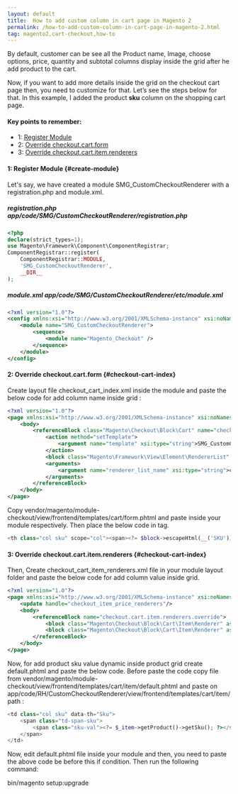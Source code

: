 ```yaml
---
layout: default
title:  How to add custom column in cart page in Magento 2
permalink: /how-to-add-custom-column-in-cart-page-in-magento-2.html
tag: magento2,cart-checkout,how-to 
---
```


<p>
By default, customer can be see all the Product name, Image, choose options, price, quantity and subtotal columns display inside the grid after he add product to the cart.
</p>
<p>
Now, if you want to add more details inside the grid on the checkout cart page then, you need to customize for that. Let’s see the steps below for that. In this example, I added the product <strong>sku</strong> column on the shopping cart page.
</p>

#### Key points to remember:

- 1: [Register Module](#create-module)
- 2: [Override <span class="inlinecode">checkout.cart.form</span>](#checkout-cart-index)
- 3: [Override <span class="inlinecode">checkout.cart.item.renderers</span>](#checkout-cart-item-renderers)


#### 1: Register Module {#create-module}
<p>Let's say, we have created a module <span class="inlinecode">SMG_CustomCheckoutRenderer</span> with a <span class="inlinecode">registration.php</span> and <span class="inlinecode">module.xml</span>.</p>

##### registration.php <span class="inlinecode">app/code/SMG/CustomCheckoutRenderer/registration.php</span>

```php
<?php
declare(strict_types=1);
use Magento\Framework\Component\ComponentRegistrar;
ComponentRegistrar::register(
    ComponentRegistrar::MODULE,
    'SMG_CustomCheckoutRenderer',
    __DIR__
);
```

##### module.xml <span class="inlinecode">app/code/SMG/CustomCheckoutRenderer/etc/module.xml </span>

```xml
<?xml version="1.0"?>
<config xmlns:xsi="http://www.w3.org/2001/XMLSchema-instance" xsi:noNamespaceSchemaLocation="urn:magento:framework:Module/etc/module.xsd">
    <module name="SMG_CustomCheckoutRenderer">
        <sequence>
            <module name="Magento_Checkout" />
        </sequence>
    </module>
</config>
```

#### 2: Override <span class="inlinecode">checkout.cart.form</span> {#checkout-cart-index}

Create layout file <span class="inlinecode">checkout_cart_index.xml</span> inside the module and paste the below code for add column name inside grid :

```xml
<?xml version="1.0"?>
<page xmlns:xsi="http://www.w3.org/2001/XMLSchema-instance" xsi:noNamespaceSchemaLocation="urn:magento:framework:View/Layout/etc/page_configuration.xsd">
    <body>
        <referenceBlock class="Magento\Checkout\Block\Cart" name="checkout.cart.form">
            <action method="setTemplate">
                <argument name="template" xsi:type="string">SMG_CustomCheckoutRenderer::cart/form.phtml</argument>
            </action>
            <block class="Magento\Framework\View\Element\RendererList" name="checkout.cart.item.renderers.override" as="renderer.list.custom"/>
            <arguments>
                <argument name="renderer_list_name" xsi:type="string">checkout.cart.item.renderers.override</argument>
            </arguments>
        </referenceBlock>
    </body>
</page>
```

Copy <span class="inlinecode">vendor/magento/module-checkout/view/frontend/templates/cart/form.phtml</span> and paste inside your module respectively. Then place the below code in <th> tag.

```php
<th class="col sku" scope="col"><span><?= $block->escapeHtml(__('SKU')) ?></span></th>
```

#### 3: Override <span class="inlinecode">checkout.cart.item.renderers</span> {#checkout-cart-index}

Then, Create <span class="inlinecode">checkout_cart_item_renderers.xml</span> file in your module layout folder and paste the below code for add column value inside grid.

```xml
<?xml version="1.0"?>
<page xmlns:xsi="http://www.w3.org/2001/XMLSchema-instance" xsi:noNamespaceSchemaLocation="urn:magento:framework:View/Layout/etc/page_configuration.xsd">
    <update handle="checkout_item_price_renderers"/>
    <body>
        <referenceBlock name="checkout.cart.item.renderers.override">
            <block class="Magento\Checkout\Block\Cart\Item\Renderer" as="default" template="SMG_CustomCheckoutRenderer::cart/item/default.phtml" />
            <block class="Magento\Checkout\Block\Cart\Item\Renderer" as="simple" template="SMG_CustomCheckoutRenderer::cart/item/default.phtml" />
        </referenceBlock>
    </body>
</page>
```
<p>Now, for add product sku value dynamic inside product grid create default.phtml and paste the below code. Before paste the code copy file from <span class="inlinecode">vendor/magento/module-checkout/view/frontend/templates/cart/item/default.phtml</span> and paste on <span class="inlinecode">app/code/RH/CustomCheckoutRenderer/view/frontend/templates/cart/item/</span> path : </p>

```php
<td class="col sku" data-th="Sku">
    <span class="td-span-sku">
        <span class="sku-val"><?= $_item->getProduct()->getSku(); ?></span>
    </span>
</td>
```
Now, edit <span class="inlinecode">default.phtml</span> file inside your module and then, you need to paste the above code be before <span class="inlinecode"><?php if ($canApplyMsrp) :?></span> this if condition. 
Then run the following command:

<span class="inlinecode">bin/magento setup:upgrade</span>